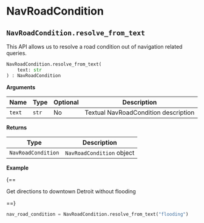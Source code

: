 # NavRoadCondition

## `NavRoadCondition.resolve_from_text`

This API allows us to resolve a road condition out of navigation related queries.

``` py
NavRoadCondition.resolve_from_text(
    text: str
) : NavRoadCondition
```

**Arguments**

| Name          | Type          | Optional  | Description                              |
| ------------- | --------------| --------- | ---------------------------------------- |
| `text`        | `str`         | No        | Textual NavRoadCondition description        |

**Returns**

| Type          | Description       |
| ------------- | ----------------- |
| `NavRoadCondition`    | `NavRoadCondition` object |

**Example**

{==

Get directions to downtown Detroit without flooding

==}

``` py
nav_road_condition = NavRoadCondition.resolve_from_text("flooding")
```
